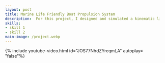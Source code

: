 ```yaml
---
layout: post
title: Marine Life Friendly Boat Propulsion System
description:  For this project, I designed and simulated a kinematic linkage system that converts rotary input from an electric motor into biologically inspired propulsion, with the goal of reducing harm to marine life such as manatees. Traditional boat propellers present significant risks to wildlife, causing injuries and fatalities. This project addressed that challenge by developing an alternative propulsion mechanism that delivers effective thrust in shallow waters without exposed rotating blades.
skills: 
- skill 1
- skill 2
main-image: /project.webp 
---
```


{% include youtube-video.html id="JOS77NhdZYreqmLA" autoplay= "false"%}
